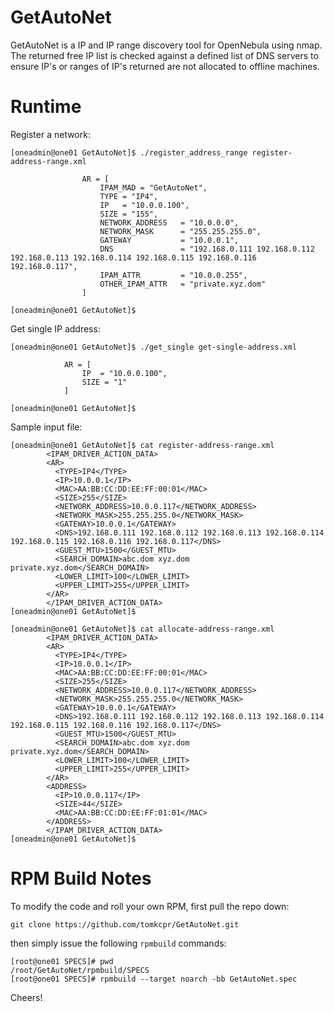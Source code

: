# GetAutoNet

GetAutoNet is a IP and IP range discovery tool for OpenNebula using nmap.
The returned free IP list is checked against a defined list of DNS servers to ensure
IP's or ranges of IP's returned are not allocated to offline machines.


# Runtime

Register a network:

```
[oneadmin@one01 GetAutoNet]$ ./register_address_range register-address-range.xml

                AR = [
                    IPAM_MAD = "GetAutoNet",
                    TYPE = "IP4",
                    IP   = "10.0.0.100",
                    SIZE = "155",
                    NETWORK_ADDRESS   = "10.0.0.0",
                    NETWORK_MASK      = "255.255.255.0",
                    GATEWAY           = "10.0.0.1",
                    DNS               = "192.168.0.111 192.168.0.112 192.168.0.113 192.168.0.114 192.168.0.115 192.168.0.116 192.168.0.117",
                    IPAM_ATTR         = "10.0.0.255",
                    OTHER_IPAM_ATTR   = "private.xyz.dom"
                ]

[oneadmin@one01 GetAutoNet]$
```

Get single IP address:

```
[oneadmin@one01 GetAutoNet]$ ./get_single get-single-address.xml

            AR = [
                IP  = "10.0.0.100",
                SIZE = "1"
            ]

[oneadmin@one01 GetAutoNet]$
```

Sample input file:

```
[oneadmin@one01 GetAutoNet]$ cat register-address-range.xml
        <IPAM_DRIVER_ACTION_DATA>
        <AR>
          <TYPE>IP4</TYPE>
          <IP>10.0.0.1</IP>
          <MAC>AA:BB:CC:DD:EE:FF:00:01</MAC>
          <SIZE>255</SIZE>
          <NETWORK_ADDRESS>10.0.0.117</NETWORK_ADDRESS>
          <NETWORK_MASK>255.255.255.0</NETWORK_MASK>
          <GATEWAY>10.0.0.1</GATEWAY>
          <DNS>192.168.0.111 192.168.0.112 192.168.0.113 192.168.0.114 192.168.0.115 192.168.0.116 192.168.0.117</DNS>
          <GUEST_MTU>1500</GUEST_MTU>
          <SEARCH_DOMAIN>abc.dom xyz.dom private.xyz.dom</SEARCH_DOMAIN>
          <LOWER_LIMIT>100</LOWER_LIMIT>
          <UPPER_LIMIT>255</UPPER_LIMIT>
        </AR>
        </IPAM_DRIVER_ACTION_DATA>
[oneadmin@one01 GetAutoNet]$
```



```
[oneadmin@one01 GetAutoNet]$ cat allocate-address-range.xml
        <IPAM_DRIVER_ACTION_DATA>
        <AR>
          <TYPE>IP4</TYPE>
          <IP>10.0.0.1</IP>
          <MAC>AA:BB:CC:DD:EE:FF:00:01</MAC>
          <SIZE>255</SIZE>
          <NETWORK_ADDRESS>10.0.0.117</NETWORK_ADDRESS>
          <NETWORK_MASK>255.255.255.0</NETWORK_MASK>
          <GATEWAY>10.0.0.1</GATEWAY>
          <DNS>192.168.0.111 192.168.0.112 192.168.0.113 192.168.0.114 192.168.0.115 192.168.0.116 192.168.0.117</DNS>
          <GUEST_MTU>1500</GUEST_MTU>
          <SEARCH_DOMAIN>abc.dom xyz.dom private.xyz.dom</SEARCH_DOMAIN>
          <LOWER_LIMIT>100</LOWER_LIMIT>
          <UPPER_LIMIT>255</UPPER_LIMIT>
        </AR>
        <ADDRESS>
          <IP>10.0.0.117</IP>
          <SIZE>44</SIZE>
          <MAC>AA:BB:CC:DD:EE:FF:01:01</MAC>
        </ADDRESS>
        </IPAM_DRIVER_ACTION_DATA>
[oneadmin@one01 GetAutoNet]$
```

# RPM Build Notes

To modify the code and roll your own RPM, first pull the repo down:

```
git clone https://github.com/tomkcpr/GetAutoNet.git
```

then simply issue the following ```rpmbuild``` commands:

```
[root@one01 SPECS]# pwd
/root/GetAutoNet/rpmbuild/SPECS
[root@one01 SPECS]# rpmbuild --target noarch -bb GetAutoNet.spec
```

Cheers!

